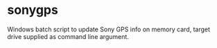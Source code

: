 # sonygps
Windows batch script to update Sony GPS info on memory card, target drive supplied as command line argument.
